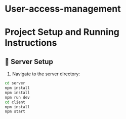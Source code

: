 # User-access-management
# Project Setup and Running Instructions

## 📁 Server Setup

1. Navigate to the server directory:
```bash
cd server
npm install
npm install
npm run dev
cd client
npm install
npm start
